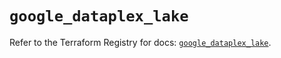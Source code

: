 # `google_dataplex_lake`

Refer to the Terraform Registry for docs: [`google_dataplex_lake`](https://registry.terraform.io/providers/hashicorp/google/6.49.0/docs/resources/dataplex_lake).
